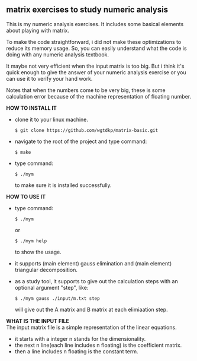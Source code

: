 ## matrix exercises to study numeric analysis ##

This is my numeric analysis exercises. It includes some basical 
elements about playing with matrix.

To make the code straightforward, i did not make these optimizations 
to reduce its memory usage. So, you can easily understand what the 
code is doing with any numeric analysis textbook.
	
It maybe not very efficient when the input matrix is too big. But 
i think it's quick enough to give the answer of your numeric analysis 
exercise or you can use it to verify your hand work.

Notes that when the numbers come to be very big, these is some 
calculation error because of the machine representation of floating number.

**HOW TO INSTALL IT**
 * clone it to your linux machine.
	
	```$ git clone https://github.com/wgtdkp/matrix-basic.git```
 * navigate to the root of the project and type command: 
	
	 ```$ make```
 * type command: 		
	
	```$ ./mym ```

    to make sure it is installed successfully.

**HOW TO USE IT**
 * type command:
    
    ```$ ./mym```
	
	or
	
    ```$ ./mym help```

    to show the usage.
 * it supports (main element) gauss elimination and (main element) 
   triangular decomposition.
 * as a study tool, it supports to give out the calculation steps 
	 with an optional argument "step", like:

	```$ ./mym gauss ./input/m.txt step```
	
	 will give out the A matrix and B matrix at each elimiaation step.

**WHAT IS THE INPUT FILE**<br />
The input matrix file is a simple representation of the linear equations.

 * it starts with a integer n stands for the dimensionality.
 * the next n line(each line includes n floating) is the coefficient matrix.
 * then a line includes n floating is the constant term.
